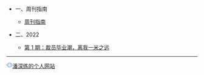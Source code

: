 <!-- zh-cn/_sidebar.md -->

* 一、周刊指南

  * [周刊指南](/zh-cn/README.md)

* 二、2022

  * [第 1 期：裁员毕业潮，离我一米之远](/zh-cn/issue-1.md)


---

<a href="http://www.panshenlian.com/" target="_blank" rel="noopener" title="潘深练的个人网站"><img src="/_media/panshenlian.png">潘深练的个人网站</a>